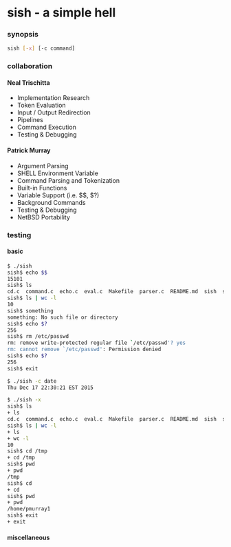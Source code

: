 # sish - a simple hell

### synopsis
```bash
sish [-x] [-c command]
```

### collaboration

#### Neal Trischitta
- Implementation Research
- Token Evaluation
- Input / Output Redirection
- Pipelines
- Command Execution
- Testing & Debugging

#### Patrick Murray
- Argument Parsing
- SHELL Environment Variable
- Command Parsing and Tokenization
- Built-in Functions
- Variable Support (i.e. $$, $?)
- Background Commands
- Testing & Debugging
- NetBSD Portability

### testing


#### basic

```bash
$ ./sish 
sish$ echo $$
15101
sish$ ls
cd.c  command.c  echo.c  eval.c  Makefile  parser.c  README.md	sish  sish.c  sish.h
sish$ ls | wc -l
10
sish$ something
something: No such file or directory
sish$ echo $?
256
sish$ rm /etc/passwd
rm: remove write-protected regular file `/etc/passwd'? yes
rm: cannot remove `/etc/passwd': Permission denied
sish$ echo $?
256
sish$ exit
```

```bash
$ ./sish -c date
Thu Dec 17 22:30:21 EST 2015
```

```bash
$ ./sish -x
sish$ ls
+ ls
cd.c  command.c  echo.c  eval.c  Makefile  parser.c  README.md	sish  sish.c  sish.h
sish$ ls | wc -l
+ ls
+ wc -l
10
sish$ cd /tmp
+ cd /tmp
sish$ pwd
+ pwd
/tmp
sish$ cd
+ cd
sish$ pwd
+ pwd
/home/pmurray1
sish$ exit
+ exit
```



#### miscellaneous


